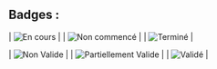 ## Badges : 
| ![En cours](https://img.shields.io/badge/Statut-En%20cours-yellow) | 
| ![Non commencé](https://img.shields.io/badge/Statut-Non%20commenc%C3%A9-lightgrey) |
| ![Terminé](https://img.shields.io/badge/Statut-Termin%C3%A9-brightgreen) | 


| ![Non Valide](https://img.shields.io/badge/Statut-Non%20Valide-red) | 
| ![Partiellement Valide](https://img.shields.io/badge/Statut-Partiellement%20Valide-lightgrey) |
| ![Validé](https://img.shields.io/badge/Statut-Valid%C3%A9-brightgreen) | 

